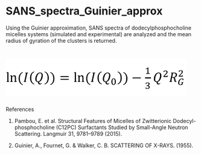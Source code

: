 # SANS_spectra_Guinier_approx
Using the Guinier approximation, SANS spectra of dodecylphosphocholine micelles systems (simulated and experimental) are analyzed and the mean radius of gyration of the clusters is returned. 

# <img src="./guinier_approx.png" height=100 alt="Graphic Summary"> 

References

1. Pambou, E. et al. Structural Features of Micelles of Zwitterionic Dodecyl-phosphocholine (C<inf>12</inf>PC) Surfactants Studied by Small-Angle Neutron Scattering. Langmuir 31, 9781–9789 (2015).

2. Guinier, A., Fournet, G. & Walker, C. B. SCATTERING OF X-RAYS. (1955).

